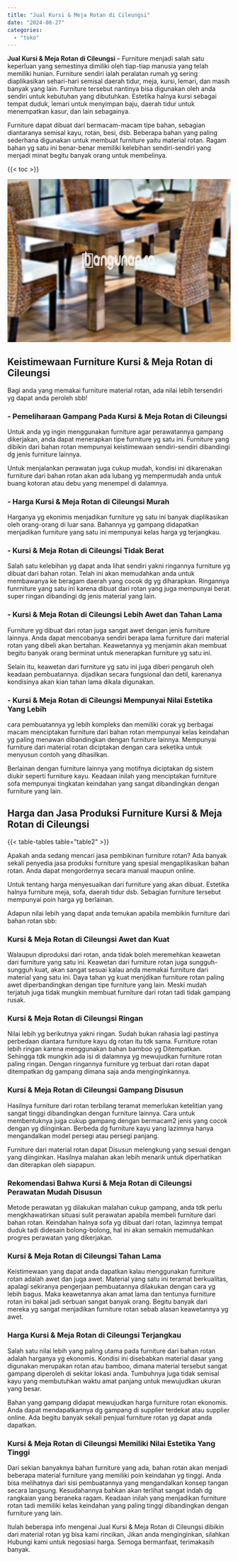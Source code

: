 ```yaml
---
title: "Jual Kursi & Meja Rotan di Cileungsi"
date: "2024-08-27"
categories: 
  - "toko"
---
```


**Jual Kursi & Meja Rotan di Cileungsi** – Furniture menjadi salah satu keperluan yang semestinya dimiliki oleh tiap-tiap manusia yang telah memiliki hunian. Furniture sendiri ialah peralatan rumah yg sering diaplikasikan sehari-hari semisal daerah tidur, meja, kursi, lemari, dan masih banyak yang lain. Furniture tersebut nantinya bisa digunakan oleh anda sendiri untuk kebutuhan yang dibutuhkan. Estetika halnya kursi sebagai tempat duduk, lemari untuk menyimpan baju, daerah tidur untuk menempatkan kasur, dan lain sebagainya.

Furniture dapat dibuat dari bermacam-macam tipe bahan, sebagian diantaranya semisal kayu, rotan, besi, dsb. Beberapa bahan yang paling sederhana digunakan untuk membuat furniture yaitu material rotan. Ragam bahan yg satu ini benar-benar memiliki kelebihan sendiri-sendiri yang menjadi minat begitu banyak orang untuk membelinya.

{{< toc >}}

![Jual Kursi & Meja Rotan di Cileungsi](/images/kursi-meja-rotan-murah08.png)

## Keistimewaan Furniture Kursi & Meja Rotan di Cileungsi

Bagi anda yang memakai furniture material rotan, ada nilai lebih tersendiri yg dapat anda peroleh sbb!

### \- Pemeliharaan Gampang Pada Kursi & Meja Rotan di Cileungsi

Untuk anda yg ingin menggunakan furniture agar perawatannya gampang dikerjakan, anda dapat menerapkan tipe furniture yg satu ini. Furniture yang dibikin dari bahan rotan mempunyai keistimewaan sendiri-sendiri dibandingi dg jenis furniture lainnya.

Untuk menjalankan perawatan juga cukup mudah, kondisi ini dikarenakan furniture dari bahan rotan akan ada lubang yg mempermudah anda untuk buang kotoran atau debu yang menempel di dalamnya.

### \- Harga Kursi & Meja Rotan di Cileungsi Murah

Harganya yg ekonimis menjadikan furniture yg satu ini banyak diaplikasikan oleh orang-orang di luar sana. Bahannya yg gampang didapatkan menjadikan furniture yang satu ini mempunyai kelas harga yg terjangkau.

### \- Kursi & Meja Rotan di Cileungsi Tidak Berat

Salah satu kelebihan yg dapat anda lihat sendiri yakni ringannya furniture yg dibuat dari bahan rotan. Telah ini akan memudahkan anda untuk membawanya ke beragam daerah yang cocok dg yg diharapkan. Ringannya funrniture yang satu ini karena dibuat dari rotan yang juga mempunyai berat super ringan dibandingi dg jenis material yang lain.

### \- Kursi & Meja Rotan di Cileungsi Lebih Awet dan Tahan Lama

Furniture yg dibuat dari rotan juga sangat awet dengan jenis furniture lainnya. Anda dapat mencobanya sendiri berapa lama furniture dari material rotan yang dibeli akan bertahan. Keawetannya yg menjamin akan membuat begitu banyak orang berminat untuk menerapkan furniture yg satu ini.

Selain itu, keawetan dari furniture yg satu ini juga diberi pengaruh oleh keadaan pembuatannya. dijadikan secara fungsional dan detil, karenanya kondisinya akan kian tahan lama dikala digunakan.

### \- Kursi & Meja Rotan di Cileungsi Mempunyai Nilai Estetika Yang Lebih

cara pembuatannya yg lebih kompleks dan memiliki corak yg berbagai macam menciptakan furniture dari bahan rotan mempunyai kelas keindahan yg paling menawan dibandingkan dengan furniture lainnya. Mempunyai furniture dari material rotan diciptakan dengan cara seketika untuk menyusun contoh yang dihasilkan.

Berlainan dengan furniture lainnya yang motifnya diciptakan dg sistem diukir seperti furniture kayu. Keadaan inilah yang menciptakan furniture sofa mempunyai tingkatan keindahan yang sangat dibandingkan dengan furniture yang lain.

## Harga dan Jasa Produksi Furniture Kursi & Meja Rotan di Cileungsi

{{< table-tables table="table2" >}}

Apakah anda sedang mencari jasa pembikinan furniture rotan? Ada banyak sekali penyedia jasa produksi furniture yang spesial mengaplikasikan bahan rotan. Anda dapat mengordernya secara manual maupun online.

Untuk tentang harga menyesuaikan dari furniture yang akan dibuat. Estetika halnya furniture meja, sofa, daerah tidur dsb. Sebagian furniture tersebut mempunyai poin harga yg berlainan.

Adapun nilai lebih yang dapat anda temukan apabila membikin furniture dari bahan rotan sbb:

### Kursi & Meja Rotan di Cileungsi Awet dan Kuat

Walaupun diproduksi dari rotan, anda tidak boleh meremehkan keawetan dari furniture yang satu ini. Keawetan dari furniture rotan juga sungguh-sungguh kuat, akan sangat sesuai kalau anda memakai furniture dari material yang satu ini. Daya tahan yg kuat menjdikan furniture rotan paling awet diperbandingkan dengan tipe furniture yang lain. Meski mudah terjatuh juga tidak mungkin membuat furniture dari rotan tadi tidak gampang rusak.

### Kursi & Meja Rotan di Cileungsi Ringan

Nilai lebih yg berikutnya yakni ringan. Sudah bukan rahasia lagi pastinya perbedaan diantara furniture kayu dg rotan itu tdk sama. Furniture rotan lebih ringan karena menggunakan bahan bamboo yg Ditempatkan. Sehingga tdk mungkin ada isi di dalamnya yg mewujudkan furniture rotan paling ringan. Dengan ringannya furniture yg terbuat dari rotan dapat ditempatkan dg gampang dimana saja anda menginginkannya.

### Kursi & Meja Rotan di Cileungsi Gampang Disusun

Hasilnya furniture dari rotan terbilang teramat memerlukan ketelitian yang sangat tinggi dibandingkan dengan furniture lainnya. Cara untuk membentuknya juga cukup gampang dengan bermacam2 jenis yang cocok dengan yg diinginkan. Berbeda dg furniture kayu yang lazimnya hanya mengandalkan model persegi atau persegi panjang.

Furniture dari material rotan dapat Disusun melengkung yang sesuai dengan yang diinginkan. Hasilnya malahan akan lebih menarik untuk diperhatikan dan diterapkan oleh siapapun.

### Rekomendasi Bahwa Kursi & Meja Rotan di Cileungsi Perawatan Mudah Disusun

Metode perawatan yg dilakukan malahan cukup gampang, anda tdk perlu mengkhawatirkan situasi sulit perawatan apabila membeli furniture dari bahan rotan. Keindahan halnya sofa yg dibuat dari rotan, lazimnya tempat duduk tadi didesain bolong-bolong, hal ini akan semakin memudahkan progres perawatan yang dikerjakan.

### Kursi & Meja Rotan di Cileungsi Tahan Lama

Keistimewaan yang dapat anda dapatkan kalau menggunakan furniture rotan adalah awet dan juga awet. Material yang satu ini teramat berkualitas, apalagi sekiranya pengerjaan pembuatannya dilakukan dengan cara yg lebih bagus. Maka keawetannya akan amat lama dan tentunya furniture rotan ini bakal jadi serbuan sangat banyak orang. Begitu banyak dari mereka yg sangat menjadikan furniture rotan sebab alasan keawetannya yg awet.

### Harga Kursi & Meja Rotan di Cileungsi Terjangkau

Salah satu nilai lebih yang paling utama pada furniture dari bahan rotan adalah harganya yg ekonomis. Kondisi ini disebabkan material dasar yang digunakan merupakan rotan atau bamboo, dimana material tersebut sangat gampang diperoleh di sekitar lokasi anda. Tumbuhnya juga tidak semisal kayu yang membutuhkan waktu amat panjang untuk mewujudkan ukuran yang besar.

Bahan yang gampang didapat mewujudkan harga furniture rotan ekonomis. Anda dapat mendapatkannya dg gampang di supplier terdekat atau supplier online. Ada begitu banyak sekali penjual furniture rotan yg dapat anda dapatkan.

### Kursi & Meja Rotan di Cileungsi Memiliki Nilai Estetika Yang Tinggi

Dari sekian banyaknya bahan furniture yang ada, bahan rotan akan menjadi beberapa material furniture yang memiliki poin keindahan yg tinggi. Anda bisa melihatnya dari sisi pembuatannya yang mengandalkan konsep tangan secara langsung. Kesudahannya bahkan akan terlihat sangat indah dg rangkaian yang beraneka ragam. Keadaan inilah yang menjadikan furniture rotan tadi memiliki kelas keindahan yang paling tinggi dibandingkan dengan furniture yang lain.

Itulah beberapa info mengenai Jual Kursi & Meja Rotan di Cileungsi dibikin dari material rotan yg bisa kami rincikan, Jikan anda menginginkan, silahkan Hubungi kami untuk negosiasi harga. Semoga bermanfaat, terimakasih banyak.
